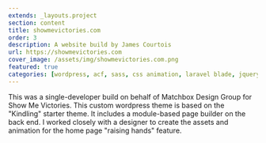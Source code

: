 ```yaml
---
extends: _layouts.project
section: content
title: showmevictories.com
order: 3
description: A website build by James Courtois
url: https://showmevictories.com
cover_image: /assets/img/showmevictories.com.png
featured: true
categories: [wordpress, acf, sass, css animation, laravel blade, jquery, nodejs]
---
```


This was a single-developer build on behalf of Matchbox Design Group for Show Me Victories. This custom wordpress theme is based on the "Kindling" starter theme. It includes a module-based page builder on the back end. I worked closely with a designer to create the assets and animation for the home page "raising hands" feature.